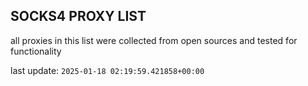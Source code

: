 ## SOCKS4 PROXY LIST

all proxies in this list were collected from open sources and tested for functionality

last update: `2025-01-18 02:19:59.421858+00:00`